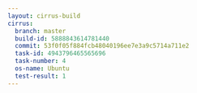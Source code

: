 ```yaml
---
layout: cirrus-build
cirrus:
  branch: master
  build-id: 5888843614781440
  commit: 53f0f05f884fcb48040196ee7e3a9c5714a711e2
  task-id: 4943796465565696
  task-number: 4
  os-name: Ubuntu
  test-result: 1
---
```

